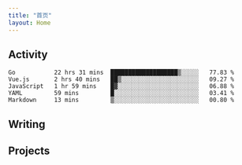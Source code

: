```yaml
---
title: "首页"
layout: Home
---
```


## Activity
<!--START_SECTION:waka-->
```text
Go           22 hrs 31 mins  ███████████████████▒░░░░░   77.83 % 
Vue.js       2 hrs 40 mins   ██▒░░░░░░░░░░░░░░░░░░░░░░   09.27 % 
JavaScript   1 hr 59 mins    █▓░░░░░░░░░░░░░░░░░░░░░░░   06.88 % 
YAML         59 mins         █░░░░░░░░░░░░░░░░░░░░░░░░   03.41 % 
Markdown     13 mins         ▒░░░░░░░░░░░░░░░░░░░░░░░░   00.80 % 
```
<!--END_SECTION:waka-->

## Writing
<PindedPosts />

## Projects
<Projects />
